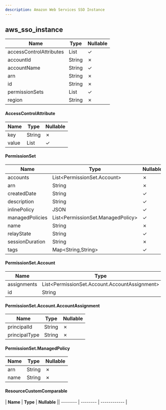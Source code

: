 ```yaml
---
description: Amazon Web Services SSO Instance
---
```

aws_sso_instance
----------------

| **Name**                | **Type**                     | **Nullable** |
| ----------------------- | ---------------------------- | ------------ |
| accessControlAttributes | List<AccessControlAttribute> | &check;      |
| accountId               | String                       | &cross;      |
| accountName             | String                       | &check;      |
| arn                     | String                       | &cross;      |
| id                      | String                       | &cross;      |
| permissionSets          | List<PermissionSet>          | &check;      |
| region                  | String                       | &cross;      |

#### AccessControlAttribute
| **Name** | **Type**     | **Nullable** |
| -------- | ------------ | ------------ |
| key      | String       | &cross;      |
| value    | List<String> | &check;      |

#### PermissionSet
| **Name**        | **Type**                          | **Nullable** |
| --------------- | --------------------------------- | ------------ |
| accounts        | List<PermissionSet.Account>       | &cross;      |
| arn             | String                            | &cross;      |
| createdDate     | String                            | &check;      |
| description     | String                            | &check;      |
| inlinePolicy    | JSON                              | &check;      |
| managedPolicies | List<PermissionSet.ManagedPolicy> | &check;      |
| name            | String                            | &cross;      |
| relayState      | String                            | &check;      |
| sessionDuration | String                            | &cross;      |
| tags            | Map<String,String>                | &check;      |

#### PermissionSet.Account
| **Name**    | **Type**                                      | **Nullable** |
| ----------- | --------------------------------------------- | ------------ |
| assignments | List<PermissionSet.Account.AccountAssignment> | &cross;      |
| id          | String                                        | &cross;      |

#### PermissionSet.Account.AccountAssignment
| **Name**      | **Type** | **Nullable** |
| ------------- | -------- | ------------ |
| principalId   | String   | &cross;      |
| principalType | String   | &cross;      |

#### PermissionSet.ManagedPolicy
| **Name** | **Type** | **Nullable** |
| -------- | -------- | ------------ |
| arn      | String   | &cross;      |
| name     | String   | &cross;      |

#### ResourceCustomComparable
| **Name** | **Type** | **Nullable** || -------- | -------- | ------------ |

